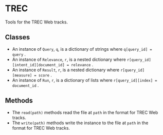 # TREC
Tools for the TREC Web tracks.

## Classes
- An instance of `Query`, `q`, is a dictionary of strings where `q[query_id] = query` .
- An instance of `Relevance`, `r`, is a nested dictionary where `r[query_id][intent_id][document_id] = relevance` .
- An instance of `Result`, `r`, is a nested dictionary where `r[query_id][measure] = score` .
- An instance of `Run`, `r`, is a dictionary of lists where `r[query_id][index] = document_id` .

## Methods
- The `read(path)` methods read the file at `path` in the format for TREC Web tracks.
- The `write(path)` methods write the instance to the file at `path` in the format for TREC Web tracks.
